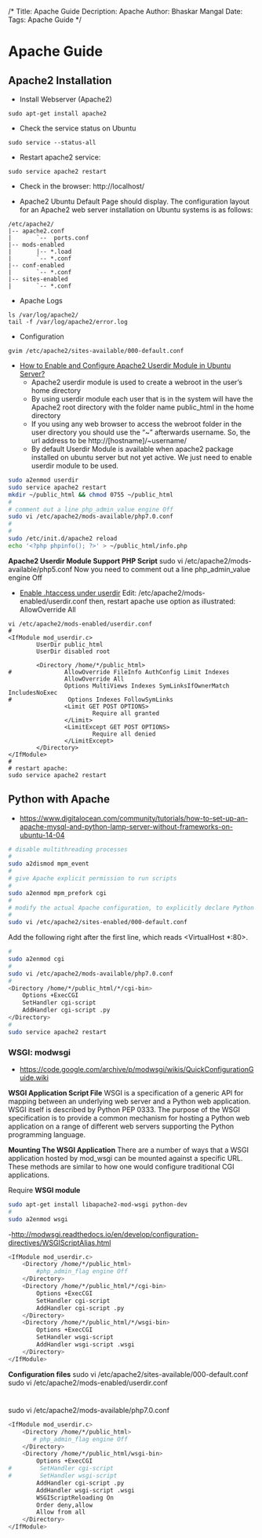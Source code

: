 /*
Title: Apache Guide
Decription: Apache
Author: Bhaskar Mangal
Date: 
Tags: Apache Guide
*/

# Apache Guide

## Apache2 Installation

* Install Webserver (Apache2)
```
sudo apt-get install apache2
```

* Check the service status on Ubuntu
```
sudo service --status-all
```

* Restart apache2 service:
```
sudo service apache2 restart
```

* Check in the browser:
http://localhost/

* Apache2 Ubuntu Default Page should display. The configuration layout for an Apache2 web server installation on Ubuntu systems is as follows:
```
/etc/apache2/
|-- apache2.conf
|       `--  ports.conf
|-- mods-enabled
|       |-- *.load
|       `-- *.conf
|-- conf-enabled
|       `-- *.conf
|-- sites-enabled
|       `-- *.conf
```

* Apache Logs
```
ls /var/log/apache2/
tail -f /var/log/apache2/error.log
```

* Configuration
```
gvim /etc/apache2/sites-available/000-default.conf
```

* [How to Enable and Configure Apache2 Userdir Module in Ubuntu Server?](http://ubuntuserverguide.com/2012/10/how-to-enable-and-configure-apache2-userdir-module-in-ubuntu-server-12-04.html)
  - Apache2 userdir module is used to create a webroot in the user’s home directory
  - By using userdir module each user that is in the system will have the Apache2 root directory with the folder name public_html  in the home directory
  - If you using any web browser to access the webroot folder in the user directory you should use the “~” afterwards username. So, the url address to be http://[hostname]/~username/
  - By default Userdir Module is available when apache2 package installed on ubuntu server but not yet active. We just need to enable userdir module to be used.
```bash
sudo a2enmod userdir
sudo service apache2 restart
mkdir ~/public_html && chmod 0755 ~/public_html
#
# comment out a line php_admin_value engine Off
sudo vi /etc/apache2/mods-available/php7.0.conf
#
#
sudo /etc/init.d/apache2 reload
echo '<?php phpinfo(); ?>' > ~/public_html/info.php
```
**Apache2 Userdir Module Support PHP Script**
sudo vi /etc/apache2/mods-available/php5.conf
Now you need to comment out a line php_admin_value engine Off

* [Enable .htaccess under userdir](https://stackoverflow.com/questions/4289382/proper-userdir-conf-for-this-htaccess)
Edit: /etc/apache2/mods-enabled/userdir.conf then, restart apache
use option as illustrated:
AllowOverride All
```
vi /etc/apache2/mods-enabled/userdir.conf
#
<IfModule mod_userdir.c>
        UserDir public_html
        UserDir disabled root

        <Directory /home/*/public_html>
#               AllowOverride FileInfo AuthConfig Limit Indexes
                AllowOverride All
                Options MultiViews Indexes SymLinksIfOwnerMatch IncludesNoExec
#                Options Indexes FollowSymLinks
                <Limit GET POST OPTIONS>
                        Require all granted
                </Limit>
                <LimitExcept GET POST OPTIONS>
                        Require all denied
                </LimitExcept>
        </Directory>
</IfModule>
#
# restart apache:
sudo service apache2 restart
```

## Python with Apache
- https://www.digitalocean.com/community/tutorials/how-to-set-up-an-apache-mysql-and-python-lamp-server-without-frameworks-on-ubuntu-14-04

```bash
# disable multithreading processes
#
sudo a2dismod mpm_event
#
# give Apache explicit permission to run scripts
#
sudo a2enmod mpm_prefork cgi
#
# modify the actual Apache configuration, to explicitly declare Python files as runnable file and allow such executables
#
sudo vi /etc/apache2/sites-enabled/000-default.conf
```

Add the following right after the first line, which reads <VirtualHost *:80\>.
```bash
#
sudo a2enmod cgi
#
sudo vi /etc/apache2/mods-available/php7.0.conf
#
<Directory /home/*/public_html/*/cgi-bin>
    Options +ExecCGI
    SetHandler cgi-script
    AddHandler cgi-script .py 
</Directory>
#
sudo service apache2 restart
```
### WSGI: modwsgi
- https://code.google.com/archive/p/modwsgi/wikis/QuickConfigurationGuide.wiki

**WSGI Application Script File**
WSGI is a specification of a generic API for mapping between an underlying web server and a Python web application. WSGI itself is described by Python PEP 0333. The purpose of the WSGI specification is to provide a common mechanism for hosting a Python web application on a range of different web servers supporting the Python programming language.

**Mounting The WSGI Application**
There are a number of ways that a WSGI application hosted by mod_wsgi can be mounted against a specific URL. These methods are similar to how one would configure traditional CGI applications.

Require **WSGI module**
```bash
sudo apt-get install libapache2-mod-wsgi python-dev
#
sudo a2enmod wsgi
```
-http://modwsgi.readthedocs.io/en/develop/configuration-directives/WSGIScriptAlias.html
```bash
<IfModule mod_userdir.c>
    <Directory /home/*/public_html>
        #php_admin_flag engine Off
    </Directory>
    <Directory /home/*/public_html/*/cgi-bin>
        Options +ExecCGI
        SetHandler cgi-script
        AddHandler cgi-script .py 
    </Directory>
    <Directory /home/*/public_html/*/wsgi-bin>
        Options +ExecCGI
        SetHandler wsgi-script
        AddHandler wsgi-script .wsgi
    </Directory>
</IfModule>
```

**Configuration files**
sudo vi /etc/apache2/sites-available/000-default.conf
sudo vi /etc/apache2/mods-enabled/userdir.conf
#
sudo vi /etc/apache2/mods-available/php7.0.conf
```bash
<IfModule mod_userdir.c>
    <Directory /home/*/public_html>
       # php_admin_flag engine Off
    </Directory>
    <Directory /home/*/public_html/wsgi-bin>
        Options +ExecCGI
#        SetHandler cgi-script
#        SetHandler wsgi-script
        AddHandler cgi-script .py
        AddHandler wsgi-script .wsgi
        WSGIScriptReloading On
        Order deny,allow
        Allow from all
    </Directory>
</IfModule>
```
